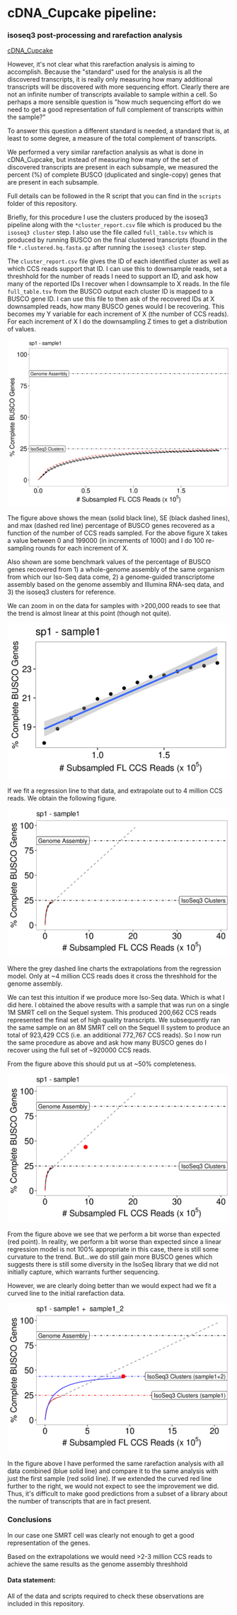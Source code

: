 # cDNA_Cupcake pipeline: 
### isoseq3 post-processing and rarefaction analysis

[cDNA_Cupcake](https://github.com/Magdoll/cDNA_Cupcake)

However, it's not clear what this rarefaction analysis is aiming to accomplish. Because the "standard" used for the analysis is all the discovered transcripts, it is really only measuring how many additional transcripts will be discovered with more sequencing effort. Clearly there are not an infinite number of transcripts available to sample within a cell. So perhaps a more sensible question is "how much sequencing effort do we need to get a good representation of full complement of transcripts within the sample?"  

To answer this question a different standard is needed, a standard that is, at least to some degree, a measure of the total complement of transcripts.

We performed a very similar rarefaction analysis as what is done in cDNA_Cupcake, but instead of measuring how many of the set of discovered transcripts are present in each subsample, we measured the percent (%) of complete BUSCO (duplicated and single-copy) genes that are present in each subsample.

Full details can be followed in the R script that you can find in the `scripts` folder of this repository.

Briefly, for this procedure I use the clusters produced by the isoseq3 pipeline along with the `*cluster_report.csv` file which is produced bu the `isoseq3 cluster` step.
I also use the file called `full_table.tsv` which is produced by running BUSCO on the final clustered transcripts (found in the file `*.clustered.hq.fasta.gz` after running the `isoseq3 cluster` step.

The `cluster_report.csv` file gives the ID of each identified cluster as well as which CCS reads support that ID. I can use this to downsample reads, set a threshhold for the number of reads I need to support an ID, and ask how many of the reported IDs I recover when I downsample to X reads. In the file `full_table.tsv` from the BUSCO output each cluster ID is mapped to a BUSCO gene ID. I can use this file to then ask of the recovered IDs at X downsampled reads, how many BUSCO genes would I be recovering. This becomes my Y variable for each increment of X (the number of CCS reads). For each increment of X I do the downsampling Z times to get a distribution of values.

![fig1][fig1]

The figure above shows the mean (solid black line), SE (black dashed lines), and max (dashed red line) percentage of BUSCO genes recovered as a function of the number of CCS reads sampled. For the above figure X takes a value between 0 and 199000 (in increments of 1000) and I do 100 re-sampling rounds for each increment of X.

Also shown are some benchmark values of the percentage of BUSCO genes recovered from 1) a whole-genome assembly of the same organism from which our Iso-Seq data come, 2) a genome-guided transcriptome assembly based on the genome assembly and Illumina RNA-seq data, and 3) the isoseq3 clusters for reference.

We can zoom in on the data for samples with >200,000 reads to see that the trend is almost linear at this point (though not quite).

![fig2][fig2]

If we fit a regression line to that data, and extrapolate out to 4 million CCS reads. We obtain the following figure.

![fig3][fig3]

Where the grey dashed line charts the extrapolations from the regression model. Only at ~4 million CCS reads does it cross the threshhold for the genome assembly.

We can test this intuition if we produce more Iso-Seq data. Which is what I did here. I obtained the above results with a sample that was run on a single 1M SMRT cell on the Sequel system. This produced 200,662 CCS reads represented the final set of high quality transcripts. We subsequently ran the same sample on an 8M SMRT cell on the Sequel II system to produce an total of 923,429 CCS (i.e. an additional 772,767 CCS reads). So I now run the same procedure as above and ask how many BUSCO genes do I recover using the full set of ~920000 CCS reads. 

From the figure above this should put us at ~50% completeness. 

![fig4][fig4]


From the figure above we see that we perform a bit worse than expected (red point).
In reality, we perform a bit worse than expected since a linear regression model is not 100% appropriate in this case, there is still some curvature to the trend. But...we do still gain more BUSCO genes which suggests there is still some diversity in the IsoSeq library that we did not initially capture, which warrants further sequencing.

However, we are clearly doing better than we would expect had we fit a curved line to the initial rarefaction data.

![fig5][fig5]

In the figure above I have performed the same rarefaction analysis with all data combined (blue solid line) and compare it to the same analysis with just the first sample (red solid line).
If we extended the curved red line further to the right, we would not expect to see the improvement we did. 
Thus, it's difficult to make good predictions from a subset of a library about the number of transcripts that are in fact present.

### Conclusions

In our case one SMRT cell was clearly not enough to get a good representation of the genes. 

Based on the extrapolations we would need >2-3 million CCS reads to achieve the same results as the genome assembly threshhold


#### Data statement:
All of the data and scripts required to check these observations are included in this repository.


[fig1]:/figures/sp1_plot1.png
[fig2]:/figures/sp1_plot2.png
[fig3]:/figures/sp1_plot1_plus1.png
[fig4]:/figures/sp1_plot1_plus2.png
[fig5]:/figures/sp1_plot1_plus3.png


